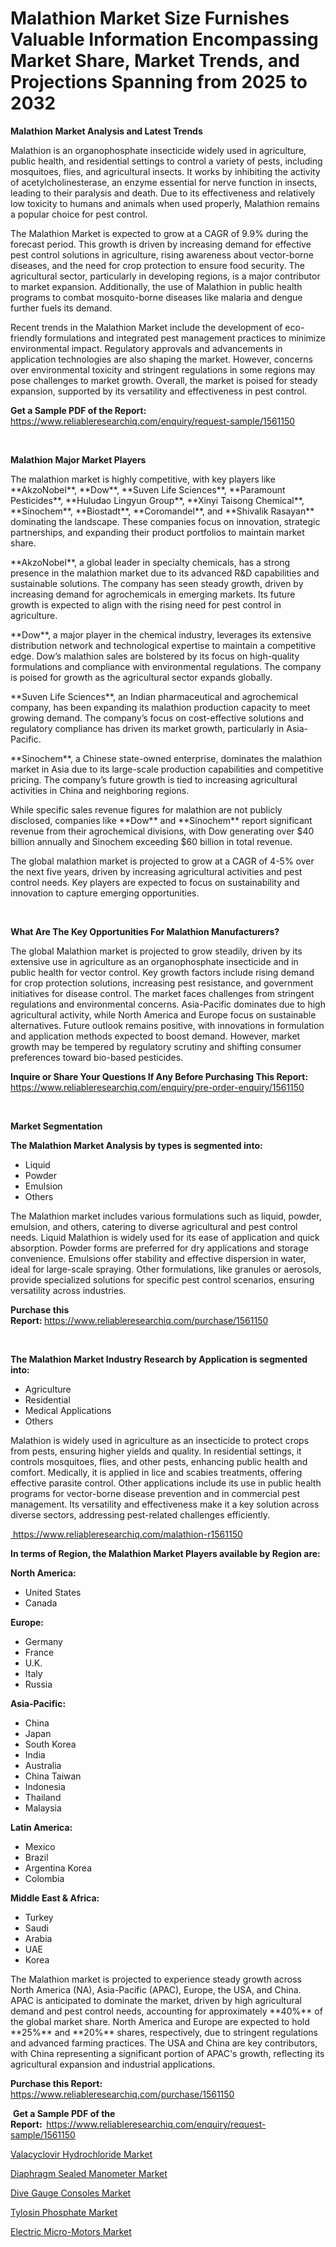 <p><h1>Malathion Market Size Furnishes Valuable Information Encompassing Market Share, Market Trends, and Projections Spanning from 2025 to 2032</h1></p><p><strong>Malathion Market Analysis and Latest Trends</strong></p>
<p><p>Malathion is an organophosphate insecticide widely used in agriculture, public health, and residential settings to control a variety of pests, including mosquitoes, flies, and agricultural insects. It works by inhibiting the activity of acetylcholinesterase, an enzyme essential for nerve function in insects, leading to their paralysis and death. Due to its effectiveness and relatively low toxicity to humans and animals when used properly, Malathion remains a popular choice for pest control.</p><p>The Malathion Market is expected to grow at a CAGR of 9.9% during the forecast period. This growth is driven by increasing demand for effective pest control solutions in agriculture, rising awareness about vector-borne diseases, and the need for crop protection to ensure food security. The agricultural sector, particularly in developing regions, is a major contributor to market expansion. Additionally, the use of Malathion in public health programs to combat mosquito-borne diseases like malaria and dengue further fuels its demand.</p><p>Recent trends in the Malathion Market include the development of eco-friendly formulations and integrated pest management practices to minimize environmental impact. Regulatory approvals and advancements in application technologies are also shaping the market. However, concerns over environmental toxicity and stringent regulations in some regions may pose challenges to market growth. Overall, the market is poised for steady expansion, supported by its versatility and effectiveness in pest control.</p></p>
<p><strong>Get a Sample PDF of the Report:&nbsp;</strong> <a href="https://www.reliableresearchiq.com/enquiry/request-sample/1561150?utm_campaign=1117&utm_medium=2&utm_source=Github&utm_content=ia&utm_term=25012025&utm_id=malathion">https://www.reliableresearchiq.com/enquiry/request-sample/1561150</a></p>
<p>&nbsp;</p>
<p><strong>Malathion Major Market Players</strong></p>
<p><p>The malathion market is highly competitive, with key players like **AkzoNobel**, **Dow**, **Suven Life Sciences**, **Paramount Pesticides**, **Huludao Lingyun Group**, **Xinyi Taisong Chemical**, **Sinochem**, **Biostadt**, **Coromandel**, and **Shivalik Rasayan** dominating the landscape. These companies focus on innovation, strategic partnerships, and expanding their product portfolios to maintain market share.</p><p>**AkzoNobel**, a global leader in specialty chemicals, has a strong presence in the malathion market due to its advanced R&D capabilities and sustainable solutions. The company has seen steady growth, driven by increasing demand for agrochemicals in emerging markets. Its future growth is expected to align with the rising need for pest control in agriculture.</p><p>**Dow**, a major player in the chemical industry, leverages its extensive distribution network and technological expertise to maintain a competitive edge. Dow’s malathion sales are bolstered by its focus on high-quality formulations and compliance with environmental regulations. The company is poised for growth as the agricultural sector expands globally.</p><p>**Suven Life Sciences**, an Indian pharmaceutical and agrochemical company, has been expanding its malathion production capacity to meet growing demand. The company’s focus on cost-effective solutions and regulatory compliance has driven its market growth, particularly in Asia-Pacific.</p><p>**Sinochem**, a Chinese state-owned enterprise, dominates the malathion market in Asia due to its large-scale production capabilities and competitive pricing. The company’s future growth is tied to increasing agricultural activities in China and neighboring regions.</p><p>While specific sales revenue figures for malathion are not publicly disclosed, companies like **Dow** and **Sinochem** report significant revenue from their agrochemical divisions, with Dow generating over $40 billion annually and Sinochem exceeding $60 billion in total revenue.</p><p>The global malathion market is projected to grow at a CAGR of 4-5% over the next five years, driven by increasing agricultural activities and pest control needs. Key players are expected to focus on sustainability and innovation to capture emerging opportunities.</p></p>
<p>&nbsp;</p>
<p><strong>What Are The Key Opportunities For Malathion Manufacturers?</strong></p>
<p><p>The global Malathion market is projected to grow steadily, driven by its extensive use in agriculture as an organophosphate insecticide and in public health for vector control. Key growth factors include rising demand for crop protection solutions, increasing pest resistance, and government initiatives for disease control. The market faces challenges from stringent regulations and environmental concerns. Asia-Pacific dominates due to high agricultural activity, while North America and Europe focus on sustainable alternatives. Future outlook remains positive, with innovations in formulation and application methods expected to boost demand. However, market growth may be tempered by regulatory scrutiny and shifting consumer preferences toward bio-based pesticides.</p></p>
<p><strong>Inquire or Share Your Questions If Any Before Purchasing This Report:</strong> <a href="https://www.reliableresearchiq.com/enquiry/pre-order-enquiry/1561150?utm_campaign=1117&utm_medium=2&utm_source=Github&utm_content=ia&utm_term=25012025&utm_id=malathion">https://www.reliableresearchiq.com/enquiry/pre-order-enquiry/1561150</a></p>
<p>&nbsp;</p>
<p><strong>Market Segmentation</strong></p>
<p><strong>The Malathion Market Analysis by types is segmented into:</strong></p>
<p><ul><li>Liquid</li><li>Powder</li><li>Emulsion</li><li>Others</li></ul></p>
<p><p>The Malathion market includes various formulations such as liquid, powder, emulsion, and others, catering to diverse agricultural and pest control needs. Liquid Malathion is widely used for its ease of application and quick absorption. Powder forms are preferred for dry applications and storage convenience. Emulsions offer stability and effective dispersion in water, ideal for large-scale spraying. Other formulations, like granules or aerosols, provide specialized solutions for specific pest control scenarios, ensuring versatility across industries.</p></p>
<p><strong>Purchase this Report:&nbsp;</strong><a href="https://www.reliableresearchiq.com/purchase/1561150?utm_campaign=1117&utm_medium=2&utm_source=Github&utm_content=ia&utm_term=25012025&utm_id=malathion">https://www.reliableresearchiq.com/purchase/1561150</a></p>
<p>&nbsp;</p>
<p><strong>The Malathion Market Industry Research by Application is segmented into:</strong></p>
<p><ul><li>Agriculture</li><li>Residential</li><li>Medical Applications</li><li>Others</li></ul></p>
<p><p>Malathion is widely used in agriculture as an insecticide to protect crops from pests, ensuring higher yields and quality. In residential settings, it controls mosquitoes, flies, and other pests, enhancing public health and comfort. Medically, it is applied in lice and scabies treatments, offering effective parasite control. Other applications include its use in public health programs for vector-borne disease prevention and in commercial pest management. Its versatility and effectiveness make it a key solution across diverse sectors, addressing pest-related challenges efficiently.</p></p>
<p><a href="https://www.reliableresearchiq.com/malathion-r1561150?utm_campaign=1117&utm_medium=2&utm_source=Github&utm_content=ia&utm_term=25012025&utm_id=malathion">&nbsp;https://www.reliableresearchiq.com/malathion-r1561150</a></p>
<p><strong>In terms of Region, the Malathion Market Players available by Region are:</strong></p>
<p>
    <p> <strong> North America: </strong>
        <ul>
            <li>United States</li>
            <li>Canada</li>
        </ul>
        </p> 
    <p> <strong> Europe: </strong>
        <ul>
            <li>Germany</li>
            <li>France</li>
            <li>U.K.</li>
            <li>Italy</li>
            <li>Russia</li>
        </ul>
        </p> 
    <p> <strong> Asia-Pacific: </strong>
        <ul>
            <li>China</li>
            <li>Japan</li>
            <li>South Korea</li>
            <li>India</li>
            <li>Australia</li>
            <li>China Taiwan</li>
            <li>Indonesia</li>
            <li>Thailand</li>
            <li>Malaysia</li>
        </ul>
        </p> 
    <p> <strong> Latin America: </strong>
        <ul>
            <li>Mexico</li>
            <li>Brazil</li>
            <li>Argentina Korea</li>
            <li>Colombia</li>
        </ul>
        </p> 
    <p> <strong> Middle East & Africa: </strong>
        <ul>
            <li>Turkey</li>
            <li>Saudi</li>
            <li>Arabia</li>
            <li>UAE</li>
            <li>Korea</li>
        </ul>
    </p>
    </p>
<p><p>The Malathion market is projected to experience steady growth across North America (NA), Asia-Pacific (APAC), Europe, the USA, and China. APAC is anticipated to dominate the market, driven by high agricultural demand and pest control needs, accounting for approximately **40%** of the global market share. North America and Europe are expected to hold **25%** and **20%** shares, respectively, due to stringent regulations and advanced farming practices. The USA and China are key contributors, with China representing a significant portion of APAC's growth, reflecting its agricultural expansion and industrial applications.</p></p>
<p><strong>Purchase this Report: </strong><a href="https://www.reliableresearchiq.com/purchase/1561150?utm_campaign=1117&utm_medium=2&utm_source=Github&utm_content=ia&utm_term=25012025&utm_id=malathion">https://www.reliableresearchiq.com/purchase/1561150</a></p>
<p>&nbsp;<strong>Get a Sample PDF of the Report:&nbsp;&nbsp;</strong><a href="https://www.reliableresearchiq.com/enquiry/request-sample/1561150?utm_campaign=1117&utm_medium=2&utm_source=Github&utm_content=ia&utm_term=25012025&utm_id=malathion">https://www.reliableresearchiq.com/enquiry/request-sample/1561150</a></p>
<p><strong></strong></p>
<p><p><a href="https://github.com/boitafbg/Market-Research-Report-List-1/blob/main/valacyclovir-hydrochloride-market.md?utm_campaign=1117&utm_medium=2&utm_source=Github&utm_content=ia&utm_term=25012025&utm_id=malathion">Valacyclovir Hydrochloride Market</a></p><p><a href="https://www.linkedin.com/pulse/diaphragm-sealed-manometer-market-research-report-identifying-cdk6f?utm_campaign=1117&utm_medium=2&utm_source=Github&utm_content=ia&utm_term=25012025&utm_id=malathion">Diaphragm Sealed Manometer Market</a></p><p><a href="https://www.linkedin.com/pulse/dive-gauge-consoles-market-from-20252032-in-depth-quantitative-3tesf?utm_campaign=1117&utm_medium=2&utm_source=Github&utm_content=ia&utm_term=25012025&utm_id=malathion">Dive Gauge Consoles Market</a></p><p><a href="https://github.com/laajzervo/Market-Research-Report-List-1/blob/main/tylosin-phosphate-market.md?utm_campaign=1117&utm_medium=2&utm_source=Github&utm_content=ia&utm_term=25012025&utm_id=malathion">Tylosin Phosphate Market</a></p><p><a href="https://www.linkedin.com/pulse/positive-growth-outlook-global-electric-micro-motors-market-yfvvf?utm_campaign=1117&utm_medium=2&utm_source=Github&utm_content=ia&utm_term=25012025&utm_id=malathion">Electric Micro-Motors Market</a></p></p>